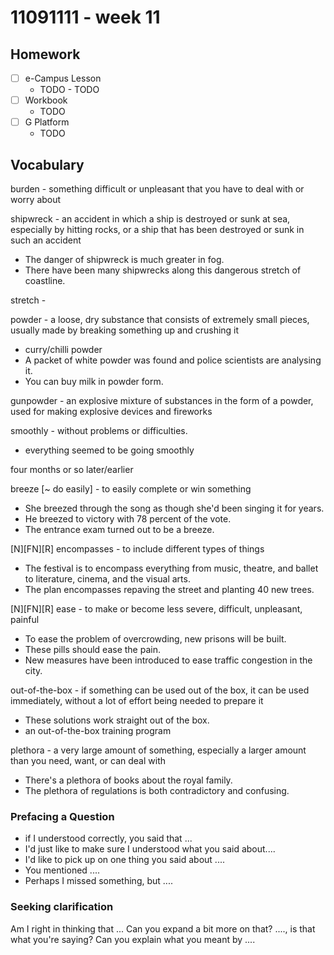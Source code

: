 # 11091111 - week 11
## Homework
- [ ] e-Campus Lesson
	- TODO	- TODO
- [ ] Workbook
	-  TODO
- [ ] G Platform
	- TODO

## Vocabulary

burden - something difficult or unpleasant that you have to deal with or worry about

shipwreck - an accident in which a ship is destroyed or sunk at sea, especially by hitting rocks, or a ship that has been destroyed or sunk in such an accident
- The danger of shipwreck is much greater in fog.
- There have been many shipwrecks along this dangerous stretch of coastline.

stretch - 

powder - a loose, dry substance that consists of extremely small pieces, usually made by breaking something up and crushing it
- curry/chilli powder
- A packet of white powder was found and police scientists are analysing it.
- You can buy milk in powder form.

gunpowder - an explosive mixture of substances in the form of a powder, used for making explosive devices and fireworks

smoothly - without problems or difficulties.
- everything seemed to be going smoothly

four months or so later/earlier

breeze [~ do easily] - to easily complete or win something
- She breezed through the song as though she'd been singing it for years.
- He breezed to victory with 78 percent of the vote.
- The entrance exam turned out to be a breeze.

[N][FN][R] encompasses - to include different types of things
- The festival is to encompass everything from music, theatre, and ballet to literature, cinema, and the visual arts.
- The plan encompasses repaving the street and planting 40 new trees.
  
[N][FN][R] ease - to make or become less severe, difficult, unpleasant, painful
- To ease the problem of overcrowding, new prisons will be built.
- These pills should ease the pain.  
- New measures have been introduced to ease traffic congestion in the city.
  
out-of-the-box - if something can be used out of the box, it can be used immediately, without a lot of effort being needed to prepare it
- These solutions work straight out of the box.
- an out-of-the-box training program
  
plethora - a very large amount of something, especially a larger amount than you need, want, or can deal with
- There's a plethora of books about the royal family.
- The plethora of regulations is both contradictory and confusing.

### Prefacing a Question
- if I understood correctly, you said that ...
- I'd just like to make sure I understood what you said about....
- I'd like to pick up on one thing you said about ....
- You mentioned ....
- Perhaps I missed something, but ....

### Seeking clarification
Am I right in thinking that ...
Can you expand a bit more on that?
...., is that what you're saying?
Can you explain what you meant by ....

